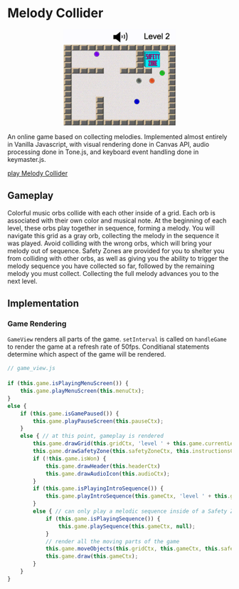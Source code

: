 # Melody Collider
<p align="center">
    <a href="https://umnum.github.io/MelodyCollider" target="_blank">
        <img width="50%" src="./images/Melody_Collider_Example.gif" alt="Melody Colider Example">
    </a>
</p>
An online game based on collecting melodies. Implemented almost entirely in Vanilla Javascript, with visual rendering done in Canvas API, audio processing done in Tone.js, and keyboard event handling done in keymaster.js.

[play Melody Collider](https://umnum.github.io/MelodyCollider)

## Gameplay

Colorful music orbs collide with each other inside of a grid. Each orb is associated with their own color and musical note. At the beginning of each level, these orbs play together in sequence, forming a melody. You will navigate this grid as a gray orb, collecting the melody in the sequence it was played. Avoid colliding with the wrong orbs, which will bring your melody out of sequence. Safety Zones are provided for you to shelter you from colliding with other orbs, as well as giving you the ability to trigger the melody sequence you have collected so far, followed by the remaining melody you must collect. Collecting the full melody advances you to the next level.

## Implementation

### Game Rendering

`GameView` renders all parts of the game. `setInterval` is called on `handleGame` to render the game at a refresh rate of 50fps. Conditianal statements determine which aspect of the game will be rendered.

```javascript
// game_view.js

if (this.game.isPlayingMenuScreen()) {
    this.game.playMenuScreen(this.menuCtx);
}
else {
    if (this.game.isGamePaused()) {
        this.game.playPauseScreen(this.pauseCtx);
    }
    else { // at this point, gameplay is rendered
        this.game.drawGrid(this.gridCtx, 'level ' + this.game.currentLevel, this.headerCtx, this.audioCtx);
        this.game.drawSafetyZone(this.safetyZoneCtx, this.instructionsCtx, 'level ' + this.game.currentLevel);
        if (!this.game.isWon) {
            this.game.drawHeader(this.headerCtx)
            this.game.drawAudioIcon(this.audioCtx);
        }
        if (this.game.isPlayingIntroSequence()) {
            this.game.playIntroSequence(this.gameCtx, 'level ' + this.game.currentLevel);
        }
        else { // can only play a melodic sequence inside of a Safety Zone
            if (this.game.isPlayingSequence()) {
                this.game.playSequence(this.gameCtx, null);
            }
            // render all the moving parts of the game
            this.game.moveObjects(this.gridCtx, this.gameCtx, this.safetyZoneCtx);
            this.game.draw(this.gameCtx);
        }
    }
}
```